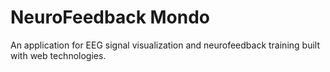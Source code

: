 # NeuroFeedback Mondo

An application for EEG signal visualization and neurofeedback training built with web technologies.
